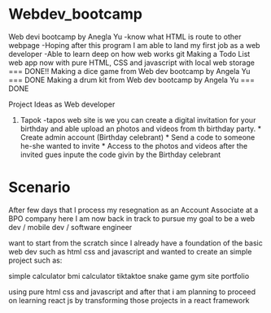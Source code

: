 # Webdev_bootcamp

Web devi bootcamp by Anegla Yu
-know what HTML is route to other webpage
-Hoping after this program I am able to land my first job as a web developer
-Able to learn deep on how web works
git 
Making a Todo List web app now with pure HTML, CSS and javascript with local web storage === DONE!!
Making a dice game from Web dev bootcamp by Angela Yu === DONE
Making a drum kit from Web dev bootcamp by Angela Yu === DONE


 



Project Ideas as Web developer
 1. Tapok
       -tapos web site is we you can create a digital invitation for your birthday and able upload an photos and videos from th birthday party.
            * Create admin account (Birthday celebrant)
            * Send a code to someone he-she wanted to invite
            * Access to the photos and videos after the invited gues inpute the code givin by the Birthday celebrant 




















# Scenario

After few days that I process my resegnation as an Account Associate at a BPO company here I am now back in track to pursue my goal to be a web dev / mobile dev / software engineer 

want to start from the scratch since I already have a foundation of the basic web dev such as html css and javascript and wanted to create an simple project such as:

simple calculator 
bmi calculator
tiktaktoe
snake game
gym site
portfolio

 using pure html css and javascript and after that i am planning to proceed on learning react js by transforming those projects in a react framework
